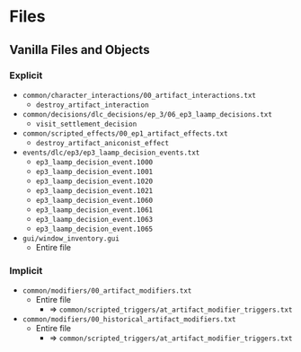 # Files

## Vanilla Files and Objects

### Explicit

* `common/character_interactions/00_artifact_interactions.txt`
  * `destroy_artifact_interaction`
* `common/decisions/dlc_decisions/ep_3/06_ep3_laamp_decisions.txt`
  * `visit_settlement_decision`
* `common/scripted_effects/00_ep1_artifact_effects.txt`
  * `destroy_artifact_aniconist_effect`
* `events/dlc/ep3/ep3_laamp_decision_events.txt`
  * `ep3_laamp_decision_event.1000`
  * `ep3_laamp_decision_event.1001`
  * `ep3_laamp_decision_event.1020`
  * `ep3_laamp_decision_event.1021`
  * `ep3_laamp_decision_event.1060`
  * `ep3_laamp_decision_event.1061`
  * `ep3_laamp_decision_event.1063`
  * `ep3_laamp_decision_event.1065`
* `gui/window_inventory.gui`
  * Entire file

### Implicit

* `common/modifiers/00_artifact_modifiers.txt`
  * Entire file
    * => `common/scripted_triggers/at_artifact_modifier_triggers.txt`
* `common/modifiers/00_historical_artifact_modifiers.txt`
  * Entire file
    * => `common/scripted_triggers/at_artifact_modifier_triggers.txt`
